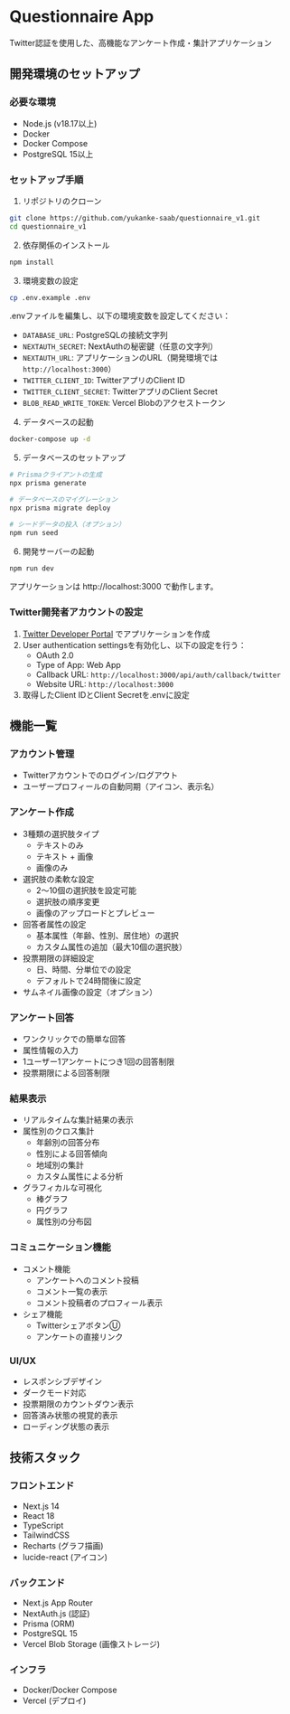 # Questionnaire App

Twitter認証を使用した、高機能なアンケート作成・集計アプリケーション

## 開発環境のセットアップ

### 必要な環境

- Node.js (v18.17以上)
- Docker
- Docker Compose
- PostgreSQL 15以上

### セットアップ手順

1. リポジトリのクローン
```bash
git clone https://github.com/yukanke-saab/questionnaire_v1.git
cd questionnaire_v1
```

2. 依存関係のインストール
```bash
npm install
```

3. 環境変数の設定
```bash
cp .env.example .env
```
.envファイルを編集し、以下の環境変数を設定してください：
- `DATABASE_URL`: PostgreSQLの接続文字列
- `NEXTAUTH_SECRET`: NextAuthの秘密鍵（任意の文字列）
- `NEXTAUTH_URL`: アプリケーションのURL（開発環境では`http://localhost:3000`）
- `TWITTER_CLIENT_ID`: TwitterアプリのClient ID
- `TWITTER_CLIENT_SECRET`: TwitterアプリのClient Secret
- `BLOB_READ_WRITE_TOKEN`: Vercel Blobのアクセストークン

4. データベースの起動
```bash
docker-compose up -d
```

5. データベースのセットアップ
```bash
# Prismaクライアントの生成
npx prisma generate

# データベースのマイグレーション
npx prisma migrate deploy

# シードデータの投入（オプション）
npm run seed
```

6. 開発サーバーの起動
```bash
npm run dev
```

アプリケーションは http://localhost:3000 で動作します。

### Twitter開発者アカウントの設定

1. [Twitter Developer Portal](https://developer.twitter.com/portal/dashboard) でアプリケーションを作成
2. User authentication settingsを有効化し、以下の設定を行う：
   - OAuth 2.0
   - Type of App: Web App
   - Callback URL: `http://localhost:3000/api/auth/callback/twitter`
   - Website URL: `http://localhost:3000`
3. 取得したClient IDとClient Secretを.envに設定

## 機能一覧

### アカウント管理
- Twitterアカウントでのログイン/ログアウト
- ユーザープロフィールの自動同期（アイコン、表示名）

### アンケート作成
- 3種類の選択肢タイプ
  - テキストのみ
  - テキスト + 画像
  - 画像のみ
- 選択肢の柔軟な設定
  - 2〜10個の選択肢を設定可能
  - 選択肢の順序変更
  - 画像のアップロードとプレビュー
- 回答者属性の設定
  - 基本属性（年齢、性別、居住地）の選択
  - カスタム属性の追加（最大10個の選択肢）
- 投票期限の詳細設定
  - 日、時間、分単位での設定
  - デフォルトで24時間後に設定
- サムネイル画像の設定（オプション）

### アンケート回答
- ワンクリックでの簡単な回答
- 属性情報の入力
- 1ユーザー1アンケートにつき1回の回答制限
- 投票期限による回答制限

### 結果表示
- リアルタイムな集計結果の表示
- 属性別のクロス集計
  - 年齢別の回答分布
  - 性別による回答傾向
  - 地域別の集計
  - カスタム属性による分析
- グラフィカルな可視化
  - 棒グラフ
  - 円グラフ
  - 属性別の分布図

### コミュニケーション機能
- コメント機能
  - アンケートへのコメント投稿
  - コメント一覧の表示
  - コメント投稿者のプロフィール表示
- シェア機能
  - TwitterシェアボタンⓊ
  - アンケートの直接リンク

### UI/UX
- レスポンシブデザイン
- ダークモード対応
- 投票期限のカウントダウン表示
- 回答済み状態の視覚的表示
- ローディング状態の表示

## 技術スタック

### フロントエンド
- Next.js 14
- React 18
- TypeScript
- TailwindCSS
- Recharts (グラフ描画)
- lucide-react (アイコン)

### バックエンド
- Next.js App Router
- NextAuth.js (認証)
- Prisma (ORM)
- PostgreSQL 15
- Vercel Blob Storage (画像ストレージ)

### インフラ
- Docker/Docker Compose
- Vercel (デプロイ)